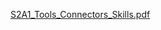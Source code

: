 [S2A1_Tools_Connectors_Skills.pdf](https://github.com/user-attachments/files/17451254/S2A1_Tools_Connectors_Skills.pdf)
